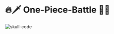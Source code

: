 # 🔥🗡️ One-Piece-Battle 🌊💥
![skull-code](https://github.com/SaadMahi/42-One-Piece-Battle/assets/117567622/54fb8f7c-87cc-4996-995f-1b053d74309d)
